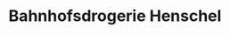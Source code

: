 ---
title: "Bahnhofsdrogerie Henschel"
url: /luebben-spreewald/bahnhofsdrogerie-henschel/
shop: Drogerie
---
